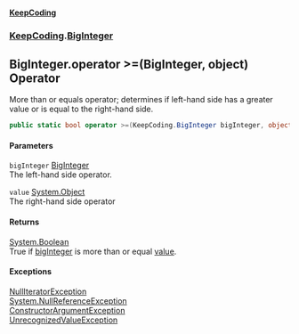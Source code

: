 #### [KeepCoding](index.md 'index')
### [KeepCoding](KeepCoding.md 'KeepCoding').[BigInteger](KeepCoding_BigInteger.md 'KeepCoding.BigInteger')
## BigInteger.operator &gt;=(BigInteger, object) Operator
More than or equals operator; determines if left-hand side has a greater value or is equal to the right-hand side.  
```csharp
public static bool operator >=(KeepCoding.BigInteger bigInteger, object value);
```
#### Parameters
<a name='KeepCoding_BigInteger_op_GreaterThanOrEqual(KeepCoding_BigInteger_object)_bigInteger'></a>
`bigInteger` [BigInteger](KeepCoding_BigInteger.md 'KeepCoding.BigInteger')  
The left-hand side operator.
  
<a name='KeepCoding_BigInteger_op_GreaterThanOrEqual(KeepCoding_BigInteger_object)_value'></a>
`value` [System.Object](https://docs.microsoft.com/en-us/dotnet/api/System.Object 'System.Object')  
The right-hand side operator
  
#### Returns
[System.Boolean](https://docs.microsoft.com/en-us/dotnet/api/System.Boolean 'System.Boolean')  
True if [bigInteger](KeepCoding_BigInteger_op_GreaterThanOrEqual(KeepCoding_BigInteger_object).md#KeepCoding_BigInteger_op_GreaterThanOrEqual(KeepCoding_BigInteger_object)_bigInteger 'KeepCoding.BigInteger.op_GreaterThanOrEqual(KeepCoding.BigInteger, object).bigInteger') is more than or equal [value](KeepCoding_BigInteger_op_GreaterThanOrEqual(KeepCoding_BigInteger_object).md#KeepCoding_BigInteger_op_GreaterThanOrEqual(KeepCoding_BigInteger_object)_value 'KeepCoding.BigInteger.op_GreaterThanOrEqual(KeepCoding.BigInteger, object).value').
#### Exceptions
[NullIteratorException](KeepCoding_NullIteratorException.md 'KeepCoding.NullIteratorException')  
[System.NullReferenceException](https://docs.microsoft.com/en-us/dotnet/api/System.NullReferenceException 'System.NullReferenceException')  
[ConstructorArgumentException](KeepCoding_ConstructorArgumentException.md 'KeepCoding.ConstructorArgumentException')  
[UnrecognizedValueException](KeepCoding_UnrecognizedValueException.md 'KeepCoding.UnrecognizedValueException')  
